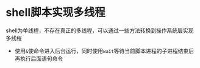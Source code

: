 # shell脚本实现多线程

shell为单线程，不存在真正的多线程，可以通过一些方法转换到操作系统层实现多线程

* 使用`&`使命令进入后台运行，同时使用`wait`等待当前脚本进程的子进程结束后再执行后面语句命令
